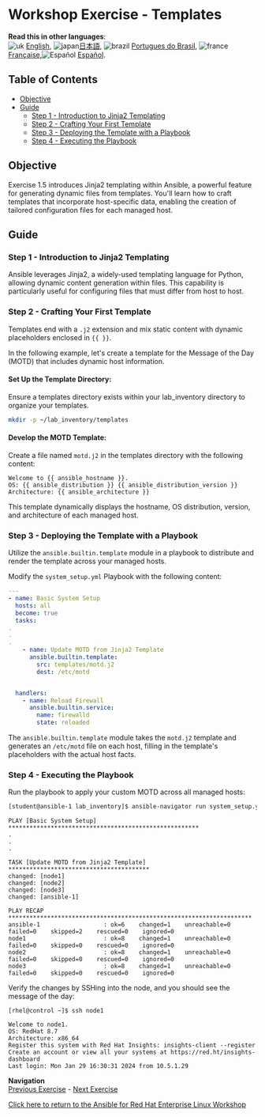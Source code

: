 # Workshop Exercise - Templates

**Read this in other languages**:
<br>![uk](../../../images/uk.png) [English](README.md),  ![japan](../../../images/japan.png)[日本語](README.ja.md), ![brazil](../../../images/brazil.png) [Portugues do Brasil](README.pt-br.md), ![france](../../../images/fr.png) [Française](README.fr.md),![Español](../../../images/col.png) [Español](README.es.md).


## Table of Contents

- [Objective](#objective)
- [Guide](#guide)
  - [Step 1 - Introduction to Jinja2 Templating](#step-1---introduction-to-jinja2-templating)
  - [Step 2 - Crafting Your First Template](#step-2---crafting-your-first-template)
  - [Step 3 - Deploying the Template with a Playbook](#step-3---deploying-the-template-with-a-playbook)
  - [Step 4 - Executing the Playbook](#step-4---executing-the-playbook)

## Objective

Exercise 1.5 introduces Jinja2 templating within Ansible, a powerful feature for generating dynamic files from templates. You'll learn how to craft templates that incorporate host-specific data, enabling the creation of tailored configuration files for each managed host.

## Guide

### Step 1 - Introduction to Jinja2 Templating

Ansible leverages Jinja2, a widely-used templating language for Python, allowing dynamic content generation within files. This capability is particularly useful for configuring files that must differ from host to host.

### Step 2 - Crafting Your First Template

Templates end with a `.j2` extension and mix static content with dynamic placeholders enclosed in `{{ }}`.

In the following example, let's create a template for the Message of the Day (MOTD) that includes dynamic host information.

#### Set Up the Template Directory:

Ensure a templates directory exists within your lab_inventory directory to organize your templates.

```bash
mkdir -p ~/lab_inventory/templates
```

#### Develop the MOTD Template:

Create a file named `motd.j2` in the templates directory with the following content:

```jinja
Welcome to {{ ansible_hostname }}.
OS: {{ ansible_distribution }} {{ ansible_distribution_version }}
Architecture: {{ ansible_architecture }}
```

This template dynamically displays the hostname, OS distribution, version, and architecture of each managed host.

### Step 3 - Deploying the Template with a Playbook

Utilize the `ansible.builtin.template` module in a playbook to distribute and render the template across your managed hosts.

Modify the `system_setup.yml` Playbook with the following content:

```yaml
---
- name: Basic System Setup
  hosts: all
  become: true
  tasks:
.
.
.
    - name: Update MOTD from Jinja2 Template
      ansible.builtin.template:
        src: templates/motd.j2
        dest: /etc/motd


  handlers:
    - name: Reload Firewall
      ansible.builtin.service:
        name: firewalld
        state: reloaded

```

The `ansible.builtin.template` module takes the `motd.j2` template and generates an `/etc/motd` file on each host, filling in the template's placeholders with the actual host facts.

### Step 4 - Executing the Playbook

Run the playbook to apply your custom MOTD across all managed hosts:

```bash
[student@ansible-1 lab_inventory]$ ansible-navigator run system_setup.yml -m stdout
```


```plaintext
PLAY [Basic System Setup] ******************************************************
.
.
.

TASK [Update MOTD from Jinja2 Template] ****************************************
changed: [node1]
changed: [node2]
changed: [node3]
changed: [ansible-1]

PLAY RECAP *********************************************************************
ansible-1                  : ok=6    changed=1    unreachable=0    failed=0    skipped=2    rescued=0    ignored=0
node1                      : ok=8    changed=1    unreachable=0    failed=0    skipped=0    rescued=0    ignored=0
node2                      : ok=8    changed=1    unreachable=0    failed=0    skipped=0    rescued=0    ignored=0
node3                      : ok=8    changed=1    unreachable=0    failed=0    skipped=0    rescued=0    ignored=0
```

Verify the changes by SSHing into the node, and you should see the message of the day:

```plaintext
[rhel@control ~]$ ssh node1
```
```
Welcome to node1.
OS: RedHat 8.7
Architecture: x86_64
Register this system with Red Hat Insights: insights-client --register
Create an account or view all your systems at https://red.ht/insights-dashboard
Last login: Mon Jan 29 16:30:31 2024 from 10.5.1.29

```

**Navigation**
<br>
[Previous Exercise](../1.5-handlers) - [Next Exercise](../1.7-role)

[Click here to return to the Ansible for Red Hat Enterprise Linux Workshop](../README.md#section-1---ansible-engine-exercises)

